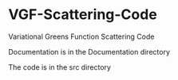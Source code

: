 # VGF-Scattering-Code
Variational Greens Function Scattering Code

Documentation is in the Documentation directory 

The code is in the src directory

